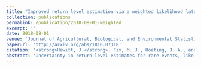 ```yaml
---
title: "Improved return level estimation via a weighted likelihood latent spatial extremes model"
collection: publications
permalink: /publication/2018-08-01-weighted
excerpt: ''
date: 2018-08-01
venue: 'Journal of Agricultural, Biological, and Environmental Statistics (JABES)'
paperurl: 'http://arxiv.org/abs/1810.07318'
citation: '<strong>Hewitt, J.</strong>, Fix, M. J., Hoeting, J. A., and Cooley, D. S. (2018). Improved return level estimation via a weighted likelihood latent spatial extremes model. <i>Accepted for publication in the Journal of Agricultural, Biological, and Environmental Statistics (JABES)</i>.'
abstract: 'Uncertainty in return level estimates for rare events, like the intensity of large rainfall events, makes it difficult to develop strategies to mitigate related hazards, like flooding. Latent spatial extremes models reduce uncertainty by exploiting spatial dependence in statistical characteristics of extreme events to borrow strength across locations. However, these estimates can have poor properties due to model misspecification: many latent spatial extremes models do not account for extremal dependence, which is spatial dependence in the extreme events themselves. We improve estimates from latent spatial extremes models that make conditional independence assumptions by proposing a weighted likelihood that uses the extremal coefficient to incorporate information about extremal dependence during estimation. This approach differs from, and is more simple than, directly modeling the spatial extremal dependence; for example, by fitting a max-stable process, which are challenging to fit to real, large datasets. We adopt a hierarchical Bayesian framework for inference, use simulation to show the weighted model provides improved estimates of high quantiles, and apply our model to improve return level estimates for Colorado rainfall events with 1% annual exceedance probability.'
---
```

